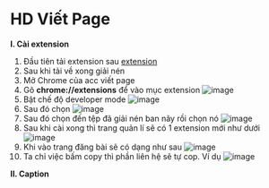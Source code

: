 # HD Viết Page
**I. Cài extension**
1. Đầu tiên tải extension sau
[extension](https://github.com/binTNT/vietPage/raw/main/getNamePage.rar)
2. Sau khi tải về xong giải nén
3. Mở Chrome của acc viết page
4. Gõ **chrome://extensions** để vào mục extension
![image](https://github.com/user-attachments/assets/5459df4c-8638-453e-9bee-126f5520e382)
5. Bật chế độ developer mode
![image](https://github.com/user-attachments/assets/1a206efa-39a6-4418-bc19-acd4462bfa5e)
6. Sau đó chọn
![image](https://github.com/user-attachments/assets/2a65ec5c-0e46-436e-be7d-31d5beb5718d)
7. Sau đó chọn đến tệp đã giải nén ban nãy rồi chọn nó
![image](https://github.com/user-attachments/assets/736808f9-7c9c-49e7-ba38-5b167631c429)
8. Sau khi cài xong thì trang quản lí sẽ có 1 extension mới như dưới
![image](https://github.com/user-attachments/assets/7bd34fd8-6788-4aab-b433-b963c1a59abc)
9. Khi vào trang đăng bài sẽ có dạng như sau
![image](https://github.com/user-attachments/assets/18be42fe-52b6-4aae-b364-5dc5eec4f525)
10. Ta chỉ việc bấm copy thì phần liên hệ sẽ tự cop. Ví dụ
![image](https://github.com/user-attachments/assets/dfe12c60-9d1d-43aa-ae58-6666499309b7)

**II. Caption**

